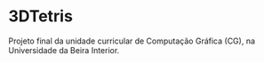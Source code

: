 # 3DTetris
Projeto final da unidade curricular de Computação Gráfica (CG), na Universidade da Beira Interior.
